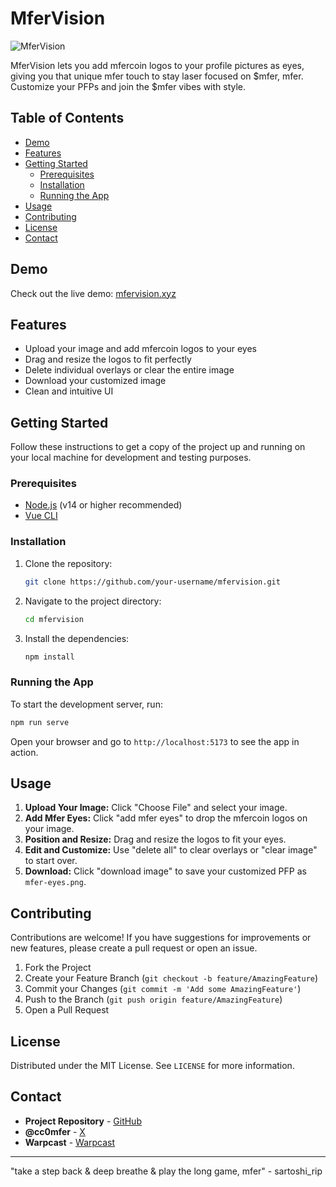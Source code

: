 # MferVision

![MferVision](https://i.ibb.co/CPdYbf0/mfer-eyes-2024-05-18-T074056-958.png)

MferVision lets you add mfercoin logos to your profile pictures as eyes, giving you that unique mfer touch to stay laser focused on $mfer, mfer. Customize your PFPs and join the $mfer vibes with style.

## Table of Contents

- [Demo](#demo)
- [Features](#features)
- [Getting Started](#getting-started)
  - [Prerequisites](#prerequisites)
  - [Installation](#installation)
  - [Running the App](#running-the-app)
- [Usage](#usage)
- [Contributing](#contributing)
- [License](#license)
- [Contact](#contact)

## Demo

Check out the live demo: [mfervision.xyz](https://mfervision.xyz)

## Features

- Upload your image and add mfercoin logos to your eyes
- Drag and resize the logos to fit perfectly
- Delete individual overlays or clear the entire image
- Download your customized image
- Clean and intuitive UI

## Getting Started

Follow these instructions to get a copy of the project up and running on your local machine for development and testing purposes.

### Prerequisites

- [Node.js](https://nodejs.org/en/download/) (v14 or higher recommended)
- [Vue CLI](https://cli.vuejs.org/guide/installation.html)

### Installation

1. Clone the repository:
   ```sh
   git clone https://github.com/your-username/mfervision.git
   ```
2. Navigate to the project directory:
   ```sh
   cd mfervision
   ```
3. Install the dependencies:
   ```sh
   npm install
   ```

### Running the App

To start the development server, run:
```sh
npm run serve
```

Open your browser and go to `http://localhost:5173` to see the app in action.

## Usage

1. **Upload Your Image:** Click "Choose File" and select your image.
2. **Add Mfer Eyes:** Click "add mfer eyes" to drop the mfercoin logos on your image.
3. **Position and Resize:** Drag and resize the logos to fit your eyes.
4. **Edit and Customize:** Use "delete all" to clear overlays or "clear image" to start over.
5. **Download:** Click "download image" to save your customized PFP as `mfer-eyes.png`.

## Contributing

Contributions are welcome! If you have suggestions for improvements or new features, please create a pull request or open an issue.

1. Fork the Project
2. Create your Feature Branch (`git checkout -b feature/AmazingFeature`)
3. Commit your Changes (`git commit -m 'Add some AmazingFeature'`)
4. Push to the Branch (`git push origin feature/AmazingFeature`)
5. Open a Pull Request

## License

Distributed under the MIT License. See `LICENSE` for more information.

## Contact

- **Project Repository** - [GitHub](https://github.com/cc0mfer/mfervision)
- **@cc0mfer** - [X](https://x.com/cc0mfer)
- **Warpcast** - [Warpcast](https://warpcast.com/cc0mfer)

---

"take a step back & deep breathe & play the long game, mfer" - sartoshi_rip